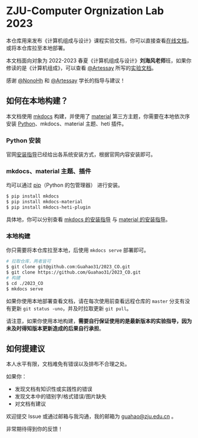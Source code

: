 # ZJU-Computer Orgnization Lab 2023

本仓库用来发布《计算机组成与设计》课程实验文档，你可以直接查看[在线文档](https://guahao31.github.io/2023_CO)，或将本仓库拉至本地部署。

本文档面向对象为 2022-2023 春夏《计算机组成与设计》**刘海风老师**班，如果你修读的是《计算机组成》，可以查看 [@Artessay](https://github.com/artessay) 所写的[实验文档](https://artessay.github.io/ZJU-Computer-Organization-Lab-2023/#/)。

感谢 [@NonoHh](https://github.com/NonoHh) 和 [@Artessay](https://github.com/artessay) 学长的指导与建议！

## 如何在本地构建？

本文档使用 [mkdocs](https://www.mkdocs.org/) 构建，并使用了 [material](https://squidfunk.github.io/mkdocs-material/) 第三方主题，你需要在本地依次序安装 [Python](https://python.org)、mkdocs、material 主题、heti 插件。

### Python 安装

官网[安装指导](https://wiki.python.org/moin/BeginnersGuide/Download)已经给出各系统安装方式，根据官网内容安装即可。

### mkdocs、material 主题、插件

均可以通过 [pip](https://pypi.org/project/pip/)（Python 的包管理器） 进行安装。

```bash
$ pip install mkdocs
$ pip install mkdocs-material
$ pip install mkdocs-heti-plugin
```

具体地，你可以分别查看 [mkdocs 的安装指导](https://www.mkdocs.org/getting-started/#installation) 与 [material 的安装指导](https://squidfunk.github.io/mkdocs-material/getting-started/#installation)。

### 本地构建

你只需要将本仓库拉至本地，后使用 `mkdocs serve` 部署即可。

```bash
# 拉取仓库，两者皆可
$ git clone git@github.com:Guahao31/2023_CO.git
$ git clone https://github.com/Guahao31/2023_CO.git
# 构建
$ cd ./2023_CO
$ mkdocs serve
```

如果你使用本地部署查看文档，请在每次使用前查看远程仓库的 `master` 分支有没有更新 `git status -uno`，并及时拉取更新 `git pull`。

请注意，如果你使用本地构建，**需要自行保证使用的是最新版本的实验指导，因为未及时得知版本更新造成的后果自行承担**。

## 如何提建议

本人水平有限，文档难免有错误以及排布不合理之处。

如果你：

* 发现文档有知识性或实践性的错误
* 发现文本中的错别字/格式错误/图片缺失
* 对文档有建议

欢迎提交 Issue 或通过邮箱与我沟通，我的邮箱为 guahao@zju.edu.cn 。

非常期待得到你的反馈！